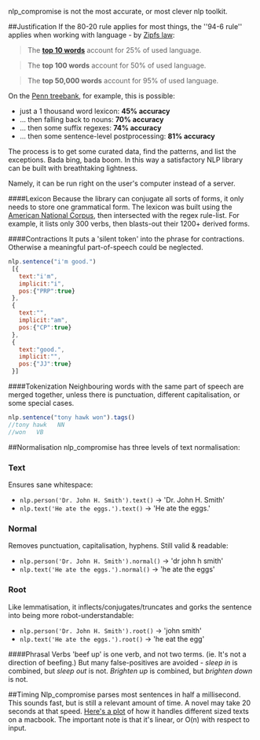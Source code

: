 nlp_compromise is not the most accurate, or most clever nlp toolkit.

##Justification
If the 80-20 rule applies for most things, the ''94-6 rule'' applies when working with language - by [Zipfs law](http://www.businessinsider.com/zipfs-law-and-the-most-common-words-in-english-2013-10):
>The **[top 10 words](http://www.businessinsider.com/zipfs-law-and-the-most-common-words-in-english-2013-10)** account for 25% of used language.

>The **top 100 words** account for 50% of used language.

>The **top 50,000 words** account for 95% of used language.

On the [Penn treebank](http://www.cis.upenn.edu/~treebank/), for example, this is possible:

* just a 1 thousand word lexicon: **45% accuracy**
* ... then falling back to nouns: **70% accuracy**
* ... then some suffix regexes: **74% accuracy**
* ... then some sentence-level postprocessing: **81% accuracy**

The process is to get some curated data, find the patterns, and list the exceptions. Bada bing, bada boom.
In this way a satisfactory NLP library can be built with breathtaking lightness.

Namely, it can be run right on the user's computer instead of a server.

####Lexicon
Because the library can conjugate all sorts of forms, it only needs to store one grammatical form.
The lexicon was built using the [American National Corpus](http://www.americannationalcorpus.org/), then intersected with the regex rule-list. For example, it lists only 300 verbs, then blasts-out their 1200+ derived forms.

####Contractions
It puts a 'silent token' into the phrase for contractions. Otherwise a meaningful part-of-speech could be neglected.
```javascript
nlp.sentence("i'm good.")
 [{
   text:"i'm",
   implicit:"i",
   pos:{"PRP":true}
 },
 {
   text:"",
   implicit:"am",
   pos:{"CP":true}
 },
 {
   text:"good.",
   implicit:"",
   pos:{"JJ":true}
 }]
```
####Tokenization
Neighbouring words with the same part of speech are merged together, unless there is punctuation, different capitalisation, or some special cases.
```javascript
nlp.sentence("tony hawk won").tags()
//tony hawk   NN
//won   VB
```
<!-- To turn this off:
```javascript
nlp.sentence("tony hawk won", {dont_combine:true}).tags()
//tony   NN
//hawk   NN
//won   VB
```-->


##Normalisation
nlp_compromise has three levels of text normalisation:
### Text
Ensures sane whitespace:
* `nlp.person('Dr. John H. Smith').text()` -> 'Dr. John H. Smith'
* `nlp.text('He ate the eggs.').text()` -> 'He ate the eggs.'

### Normal
Removes punctuation, capitalisation, hyphens. Still valid & readable:
* `nlp.person('Dr. John H. Smith').normal()` -> 'dr john h smith'
* `nlp.text('He ate the eggs.').normal()` -> 'he ate the eggs'

### Root
Like lemmatisation, it inflects/conjugates/truncates and gorks the sentence into being more robot-understandable:
* `nlp.person('Dr. John H. Smith').root()` -> 'john smith'
* `nlp.text('He ate the eggs.').root()` -> 'he eat the egg'

####Phrasal Verbs
'beef up' is one verb, and not two terms. (ie. It's not a direction of beefing.) But many false-positives are avoided - *sleep in* is combined, but *sleep out* is not. *Brighten up* is combined, but *brighten down* is not.


##Timing
Nlp_compromise parses most sentences in half a millisecond. This sounds fast, but is still a relevant amount of time. A novel may take 20 seconds at that speed.
[Here's a plot](https://docs.google.com/spreadsheets/d/1O-U2NqIXH-3XgxZthlpVwndxN4ZkXcm59NUr6vqpQXc/edit#gid=0) of how it handles different sized texts on a macbook. The important note is that it's linear, or O(n) with respect to input.
